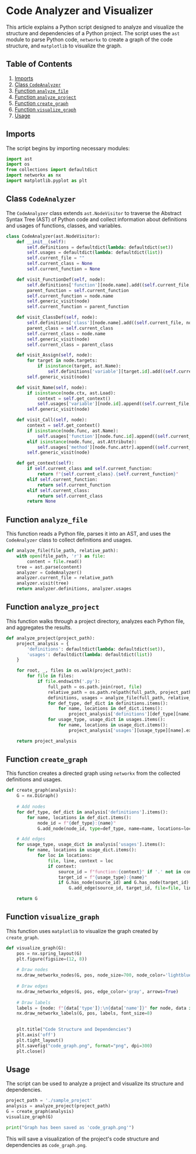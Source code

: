 # Code Analyzer and Visualizer

This article explains a Python script designed to analyze and visualize the structure and dependencies of a Python project. The script uses the `ast` module to parse Python code, `networkx` to create a graph of the code structure, and `matplotlib` to visualize the graph.

## Table of Contents
1. [Imports](#imports)
2. [Class `CodeAnalyzer`](#class-codeanalyzer)
3. [Function `analyze_file`](#function-analyze_file)
4. [Function `analyze_project`](#function-analyze_project)
5. [Function `create_graph`](#function-create_graph)
6. [Function `visualize_graph`](#function-visualize_graph)
7. [Usage](#usage)

## Imports

The script begins by importing necessary modules:

```python
import ast
import os
from collections import defaultdict
import networkx as nx
import matplotlib.pyplot as plt
```

## Class `CodeAnalyzer`

The `CodeAnalyzer` class extends `ast.NodeVisitor` to traverse the Abstract Syntax Tree (AST) of Python code and collect information about definitions and usages of functions, classes, and variables.

```python
class CodeAnalyzer(ast.NodeVisitor):
    def __init__(self):
        self.definitions = defaultdict(lambda: defaultdict(set))
        self.usages = defaultdict(lambda: defaultdict(list))
        self.current_file = ""
        self.current_class = None
        self.current_function = None

    def visit_FunctionDef(self, node):
        self.definitions['function'][node.name].add((self.current_file, node.lineno))
        parent_function = self.current_function
        self.current_function = node.name
        self.generic_visit(node)
        self.current_function = parent_function

    def visit_ClassDef(self, node):
        self.definitions['class'][node.name].add((self.current_file, node.lineno))
        parent_class = self.current_class
        self.current_class = node.name
        self.generic_visit(node)
        self.current_class = parent_class

    def visit_Assign(self, node):
        for target in node.targets:
            if isinstance(target, ast.Name):
                self.definitions['variable'][target.id].add((self.current_file, node.lineno))
        self.generic_visit(node)

    def visit_Name(self, node):
        if isinstance(node.ctx, ast.Load):
            context = self.get_context()
            self.usages['variable'][node.id].append((self.current_file, node.lineno, context))
        self.generic_visit(node)

    def visit_Call(self, node):
        context = self.get_context()
        if isinstance(node.func, ast.Name):
            self.usages['function'][node.func.id].append((self.current_file, node.func.lineno, context))
        elif isinstance(node.func, ast.Attribute):
            self.usages['method'][node.func.attr].append((self.current_file, node.func.lineno, context))
        self.generic_visit(node)

    def get_context(self):
        if self.current_class and self.current_function:
            return f"{self.current_class}.{self.current_function}"
        elif self.current_function:
            return self.current_function
        elif self.current_class:
            return self.current_class
        return None
```

## Function `analyze_file`

This function reads a Python file, parses it into an AST, and uses the `CodeAnalyzer` class to collect definitions and usages.

```python
def analyze_file(file_path, relative_path):
    with open(file_path, 'r') as file:
        content = file.read()
    tree = ast.parse(content)
    analyzer = CodeAnalyzer()
    analyzer.current_file = relative_path
    analyzer.visit(tree)
    return analyzer.definitions, analyzer.usages
```

## Function `analyze_project`

This function walks through a project directory, analyzes each Python file, and aggregates the results.

```python
def analyze_project(project_path):
    project_analysis = {
        'definitions': defaultdict(lambda: defaultdict(set)),
        'usages': defaultdict(lambda: defaultdict(list))
    }

    for root, _, files in os.walk(project_path):
        for file in files:
            if file.endswith('.py'):
                full_path = os.path.join(root, file)
                relative_path = os.path.relpath(full_path, project_path)
                definitions, usages = analyze_file(full_path, relative_path)
                for def_type, def_dict in definitions.items():
                    for name, locations in def_dict.items():
                        project_analysis['definitions'][def_type][name].update(locations)
                for usage_type, usage_dict in usages.items():
                    for name, locations in usage_dict.items():
                        project_analysis['usages'][usage_type][name].extend(locations)

    return project_analysis
```

## Function `create_graph`

This function creates a directed graph using `networkx` from the collected definitions and usages.

```python
def create_graph(analysis):
    G = nx.DiGraph()
    
    # Add nodes
    for def_type, def_dict in analysis['definitions'].items():
        for name, locations in def_dict.items():
            node_id = f"{def_type}:{name}"
            G.add_node(node_id, type=def_type, name=name, locations=locations)

    # Add edges
    for usage_type, usage_dict in analysis['usages'].items():
        for name, locations in usage_dict.items():
            for loc in locations:
                file, line, context = loc
                if context:
                    source_id = f"function:{context}" if '.' not in context else f"method:{context}"
                    target_id = f"{usage_type}:{name}"
                    if G.has_node(source_id) and G.has_node(target_id):
                        G.add_edge(source_id, target_id, file=file, line=line)

    return G
```

## Function `visualize_graph`

This function uses `matplotlib` to visualize the graph created by `create_graph`.

```python
def visualize_graph(G):
    pos = nx.spring_layout(G)
    plt.figure(figsize=(12, 8))
    
    # Draw nodes
    nx.draw_networkx_nodes(G, pos, node_size=700, node_color='lightblue')
    
    # Draw edges
    nx.draw_networkx_edges(G, pos, edge_color='gray', arrows=True)
    
    # Draw labels
    labels = {node: f"{data['type']}:\n{data['name']}" for node, data in G.nodes(data=True)}
    nx.draw_networkx_labels(G, pos, labels, font_size=8)
    

    plt.title("Code Structure and Dependencies")
    plt.axis('off')
    plt.tight_layout()
    plt.savefig("code_graph.png", format="png", dpi=300)
    plt.close()
```

## Usage

The script can be used to analyze a project and visualize its structure and dependencies.

```python
project_path = './sample_project'
analysis = analyze_project(project_path)
G = create_graph(analysis)
visualize_graph(G)

print("Graph has been saved as 'code_graph.png'")
```

This will save a visualization of the project's code structure and dependencies as `code_graph.png`.